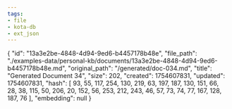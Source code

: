 ```yaml
---
tags:
- file
- kota-db
- ext_json
---
```

{
  "id": "13a3e2be-4848-4d94-9ed6-b4457178b48e",
  "file_path": "./examples-data/personal-kb/documents/13a3e2be-4848-4d94-9ed6-b4457178b48e.md",
  "original_path": "/generated/doc-034.md",
  "title": "Generated Document 34",
  "size": 202,
  "created": 1754607831,
  "updated": 1754607831,
  "hash": [
    93,
    55,
    117,
    254,
    130,
    219,
    63,
    197,
    187,
    130,
    151,
    66,
    28,
    38,
    115,
    50,
    206,
    20,
    152,
    56,
    253,
    212,
    243,
    46,
    57,
    73,
    74,
    77,
    167,
    128,
    187,
    76
  ],
  "embedding": null
}
